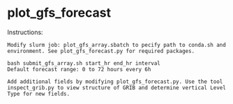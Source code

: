 # plot_gfs_forecast
Instructions:

    Modify slurm job: plot_gfs_array.sbatch to pecify path to conda.sh and environment. See plot_gfs_forecast.py for required packages.

    bash submit_gfs_array.sh start_hr end_hr interval
    Default forecast range: 0 to 72 hours every 6h

    Add additional fields by modifying plot_gfs_forecast.py. Use the tool inspect_grib.py to view structure of GRIB and determine vertical Level Type for new fields.
